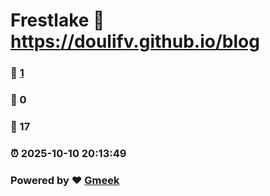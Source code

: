 # Frestlake :link: https://doulifv.github.io/blog 
### :page_facing_up: [1](https://doulifv.github.io/blog/tag.html) 
### :speech_balloon: 0 
### :hibiscus: 17 
### :alarm_clock: 2025-10-10 20:13:49 
### Powered by :heart: [Gmeek](https://github.com/Meekdai/Gmeek)
